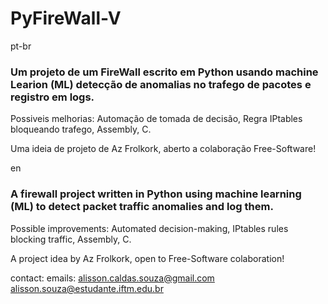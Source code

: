 # PyFireWall-V

pt-br
### Um projeto de um FireWall escrito em Python usando machine Learion (ML) detecção de anomalias no trafego de pacotes e registro em logs.

Possiveis melhorias:
  Automação de tomada de decisão,
    Regra IPtables bloqueando trafego,
  Assembly,
  C.

Uma ideia de projeto de Az Frolkork,
aberto a colaboração Free-Software!

en
### A firewall project written in Python using machine learning (ML) to detect packet traffic anomalies and log them.

Possible improvements:
  Automated decision-making,
    IPtables rules blocking traffic,
  Assembly,
  C.

A project idea by Az Frolkork,
open to Free-Software colaboration!

contact:
    emails: alisson.caldas.souza@gmail.com
            alisson.souza@estudante.iftm.edu.br

